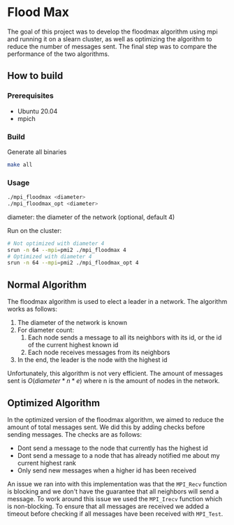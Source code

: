 # Flood Max

The goal of this project was to develop the floodmax algorithm using mpi and running it on a slearn cluster, as well as optimizing the algorithm to reduce the number of messages sent. The final step was to compare the performance of the two algorithms.

## How to build

### Prerequisites

- Ubuntu 20.04
- mpich

### Build

Generate all binaries

```sh
make all
```

### Usage

```sh
./mpi_floodmax <diameter>
./mpi_floodmax_opt <diameter>
```

diameter: the diameter of the network (optional, default 4)

Run on the cluster:

```sh
# Not optimized with diameter 4
srun -n 64 --mpi=pmi2 ./mpi_floodmax 4
# Optimized with diameter 4
srun -n 64 --mpi=pmi2 ./mpi_floodmax_opt 4
```

## Normal Algorithm

The floodmax algorithm is used to elect a leader in a network. The algorithm works as follows:

1. The diameter of the network is known
2. For diameter count:
    1. Each node sends a message to all its neighbors with its id, or the id of the current highest known id
    2. Each node receives messages from its neighbors
3. In the end, the leader is the node with the highest id

Unfortunately, this algorithm is not very efficient. The amount of messages sent is $O(diameter*n*e)$ where n is the amount of nodes in the network.

## Optimized Algorithm

In the optimized version of the floodmax algorithm, we aimed to reduce the amount of total messages sent.
We did this by adding checks before sending messages. The checks are as follows:

- Dont send a message to the node that currently has the highest id
- Dont send a message to a node that has already notified me about my current highest rank
- Only send new messages when a higher id has been received

An issue we ran into with this implementation was that the `MPI_Recv` function is blocking and we don't have the guarantee that all neighbors will send a message. To work around this issue we used the `MPI_Irecv` function which is non-blocking. To ensure that all messages are received we added a timeout before checking if all messages have been received with `MPI_Test`.
